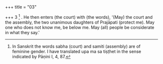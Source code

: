 +++
title = "03"

+++
3 [^2] . He then enters (the court) with (the words), '(May) the court and the assembly, the two unanimous daughters of Prajāpati (protect me). May one who does not know me, be below me. May (all) people be considerate in what they say.'


[^2]:  In Sanskrit the words sabha (court) and samiti (assembly) are of feminine gender. I have translated upa ma sa tiṣṭhet in the sense indicated by Pāṇini I, 4, 87.
